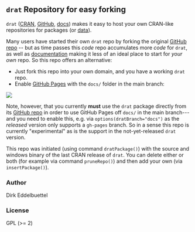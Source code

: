 
## `drat` Repository for easy forking

`drat` ([CRAN](https://cran.r-project.org/package=drat), [GitHub](https://github.com/eddelbuettel/drat), [docs](https://eddelbuettel.github.io/drat)) makes it easy to host your own
CRAN-like repositories for packages (or [data](https://journal.r-project.org/archive/2017/RJ-2017-026/index.html)).

Many users have started their own `drat` repo by forking the original [GitHub
repo](https://github.com/eddelbuettel/drat) -- but as time passes this _code_ repo
accumulates more _code_ for `drat`, as well as
[documentation](https://eddelbuettel.github.io/drat)
 making it less of an ideal place to start for _your own_ repo.  So this repo offers an alternative:

- Just fork this repo into your own domain, and you have a working `drat`
 repo.
- Enable [GitHub Pages](https://docs.github.com/en/github/working-with-github-pages)
 with the `docs/` folder in the main branch:

 ![](https://github.blog/wp-content/uploads/2016/08/47c2ecc4-6533-11e6-828a-91980daa7297.gif)

Note, however, that you currently **must** use the `drat` package directly
from its [GitHub repo](https://github.com/eddelbuettel/drat) in order to use
GitHub Pages off `docs/` in the main branch---and you need to enable this,
e.g. via `options(dratBranch="docs")` as the _released_ version only supports
a `gh-pages` branch.  So in a sense this repo is currently "experimental" as
is the support in the not-yet-released `drat` version.

This repo was initiated (using command `dratPackage()`) with the source and
windows binary of the last CRAN release of `drat`. You can delete either or
both (for example via command `pruneRepo()`) and then
add your own (via `insertPackage()`). 

### Author

Dirk Eddelbuettel

### License

GPL (>= 2)
